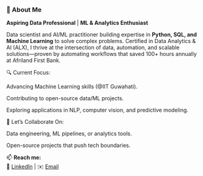 ### 🚀 About Me
**Aspiring Data Professional** | **ML & Analytics Enthusiast**

Data scientist and AI/ML practitioner building expertise in **Python, SQL, and Machine Learning** to solve complex problems. Certified in Data Analytics & AI (ALX), I thrive at the intersection of data, automation, and scalable solutions—proven by automating workflows that saved 100+ hours annually at Afriland First Bank.

🔍 Current Focus:

Advancing Machine Learning skills (@IIT Guwahati).

Contributing to open-source data/ML projects.

Exploring applications in NLP, computer vision, and predictive modeling.

🌱 Let’s Collaborate On:

Data engineering, ML pipelines, or analytics tools.

Open-source projects that push tech boundaries.

📫 **Reach me:**  
🔗 [LinkedIn](https://www.linkedin.com/in/isma%C3%ABl-kagou-manga-205854270/) | ✉️ [Email](mailto:ismaelkagou@gmail.com)  
<!---
letschangeAfrica/letschangeAfrica is a ✨ special ✨ repository because its `README.md` (this file) appears on your GitHub profile.
You can click the Preview link to take a look at your changes.
--->

